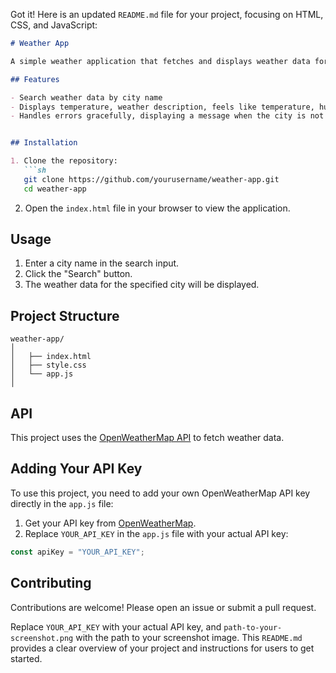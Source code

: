 Got it! Here is an updated `README.md` file for your project, focusing on HTML, CSS, and JavaScript:

```markdown
# Weather App

A simple weather application that fetches and displays weather data for a specified city using the OpenWeatherMap API.

## Features

- Search weather data by city name
- Displays temperature, weather description, feels like temperature, humidity, and wind speed
- Handles errors gracefully, displaying a message when the city is not found


## Installation

1. Clone the repository:
   ```sh
   git clone https://github.com/yourusername/weather-app.git
   cd weather-app
   ```

2. Open the `index.html` file in your browser to view the application.

## Usage

1. Enter a city name in the search input.
2. Click the "Search" button.
3. The weather data for the specified city will be displayed.

## Project Structure

```
weather-app/
│
│   ├── index.html
│   ├── style.css
│   └── app.js
│
```

## API

This project uses the [OpenWeatherMap API](https://openweathermap.org/api) to fetch weather data. 

## Adding Your API Key

To use this project, you need to add your own OpenWeatherMap API key directly in the `app.js` file:

1. Get your API key from [OpenWeatherMap](https://openweathermap.org/appid).
2. Replace `YOUR_API_KEY` in the `app.js` file with your actual API key:

```javascript
const apiKey = "YOUR_API_KEY";
```

## Contributing

Contributions are welcome! Please open an issue or submit a pull request.


Replace `YOUR_API_KEY` with your actual API key, and `path-to-your-screenshot.png` with the path to your screenshot image. This `README.md` provides a clear overview of your project and instructions for users to get started.

